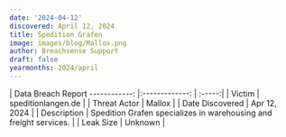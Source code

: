 ```yaml
---
date: '2024-04-12'
discovered: April 12, 2024
title: Spedition Grafen
image: images/blog/Mallox.png
author: Breachsense Support
draft: false
yearmonths: 2024/april
---
```



| Data Breach Report
------------:     |:-------------:    | :-----:|
| Victim      | speditionlangen.de      | 
| Threat Actor      | Mallox      | 
| Date Discovered      | Apr 12, 2024      | 
| Description      | Spedition Grafen specializes in warehousing and freight services.      | 
| Leak Size      | Unknown      | 

